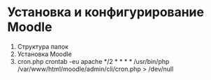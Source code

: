 # Установка и конфигурирование Moodle
1. Структура папок
2. Установка Moodle
3. cron.php
crontab -eu apache
*/2 * * * * /usr/bin/php /var/www/html/moodle/admin/cli/cron.php > /dev/null













